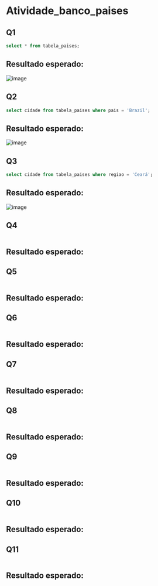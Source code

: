 # Atividade_banco_paises
## Q1
```sql
select * from tabela_paises;
```
## Resultado esperado:
![image](https://github.com/KalelOliveira/Atividade_banco_paises/assets/116455659/69d2ff56-67ee-413c-9f4e-0ce3b0ee2ef9)

## Q2
```sql
select cidade from tabela_paises where pais = 'Brazil';
```
## Resultado esperado:

![image](https://github.com/KalelOliveira/Atividade_banco_paises/assets/116455659/ffebf65c-ca2f-4878-9fa7-0e3cb6eeda98)


## Q3 
```sql
select cidade from tabela_paises where regiao = 'Ceará';
```
## Resultado esperado:
![image](https://github.com/KalelOliveira/Atividade_banco_paises/assets/116455659/b290568e-7834-406f-b361-5ed8b0bec503)


## Q4
```sql

```
## Resultado esperado:

## Q5
```sql

```
## Resultado esperado:
## Q6
```sql

```
## Resultado esperado:
## Q7
```sql

```
## Resultado esperado:
## Q8
```sql

```
## Resultado esperado:
## Q9
```sql

```
## Resultado esperado:
## Q10
```sql

```
## Resultado esperado:
## Q11
```sql

```
## Resultado esperado:

